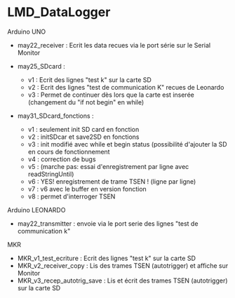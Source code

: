 # LMD_DataLogger

Arduino UNO
  - may22_receiver : Ecrit les data recues via le port série sur le Serial Monitor
  - may25_SDcard   : 
    -  v1 : Ecrit des lignes "test k" sur la carte SD
    -  v2 : Ecrit des lignes "test de communication K" recues de Leonardo
    -  v3 : Permet de continuer dès lors que la carte est inserée (changement du "if not begin" en while)
             
  - may31_SDcard_fonctions   :
    -  v1 : seulement init SD card en fonction
    -  v2 : initSDcar et save2SD en fonctions
    -  v3 : init modifié avec while et begin status (possibilité d'ajouter la SD en cours de fonctionnement
    -  v4 : correction de bugs
    -  v5 : (marche pas: essai d'enregistrement par ligne avec readStringUntil)
    -  v6 : YES! enregistrement de trame TSEN ! (ligne par ligne)
    -  v7 : v6 avec le buffer en version fonction
    -  v8 : permet d'interroger TSEN 
            
Arduino LEONARDO 
  - may22_transmitter : envoie via le port serie des lignes "test de communication k"

MKR 
- MKR_v1_test_ecriture : Ecrit des lignes "test k" sur la carte SD
- MKR_v2_receiver_copy : Lis des trames TSEN (autotrigger) et affiche sur Monitor
- MKR_v3_recep_autotrig_save : Lis et écrit des trames TSEN (autotrigger) sur la carte SD
